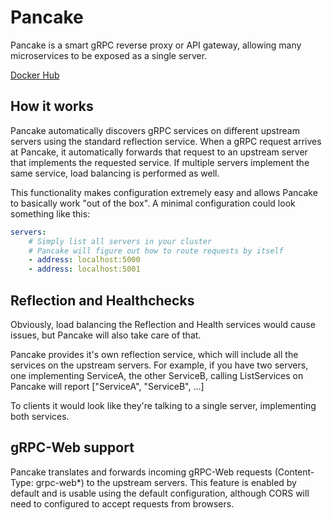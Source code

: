 # Pancake

Pancake is a smart gRPC reverse proxy or API gateway, allowing many microservices to be exposed as a single server.

[Docker Hub](https://hub.docker.com/r/natk64/pancake)

## How it works

Pancake automatically discovers gRPC services on different upstream servers using the standard reflection service.
When a gRPC request arrives at Pancake, it automatically forwards that request to an upstream server that implements the requested service.
If multiple servers implement the same service, load balancing is performed as well.

This functionality makes configuration extremely easy and allows Pancake to basically work "out of the box".
A minimal configuration could look something like this:

```yaml
servers:
    # Simply list all servers in your cluster
    # Pancake will figure out how to route requests by itself
    - address: localhost:5000
    - address: localhost:5001
```

## Reflection and Healthchecks

Obviously, load balancing the Reflection and Health services would cause issues, but Pancake will also take care of that.

Pancake provides it's own reflection service, which will include all the services on the upstream servers.
For example, if you have two servers, one implementing ServiceA, the other ServiceB, calling ListServices on
Pancake will report ["ServiceA", "ServiceB", ...]

To clients it would look like they're talking to a single server, implementing both services.

## gRPC-Web support

Pancake translates and forwards incoming gRPC-Web requests (Content-Type: grpc-web*) to the upstream servers.
This feature is enabled by default and is usable using the default configuration,
although CORS will need to configured to accept requests from browsers.
